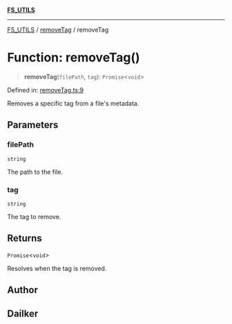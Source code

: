 [**FS_UTILS**](../../README.md)

***

[FS_UTILS](../../README.md) / [removeTag](../README.md) / removeTag

# Function: removeTag()

> **removeTag**(`filePath`, `tag`): `Promise`\<`void`\>

Defined in: [removeTag.ts:9](https://github.com/dailker/everyutil/blob/26e2bb73429918cf0d08899e9efd90b82a42c92e/src/fs/removeTag.ts#L9)

Removes a specific tag from a file's metadata.

## Parameters

### filePath

`string`

The path to the file.

### tag

`string`

The tag to remove.

## Returns

`Promise`\<`void`\>

Resolves when the tag is removed.

## Author

## Dailker
